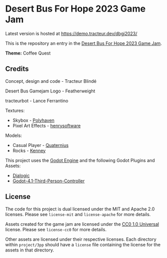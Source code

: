 # Desert Bus For Hope 2023 Game Jam

Latest version is hosted at https://demo.tracteur.dev/dbgj2023/

This is the repository an entry in the [Desert Bus For Hope 2023 Game Jam](https://itch.io/jam/2023).

**Theme:** Coffee Quest

## Credits
Concept, design and code - Tracteur Blindé

Desert Bus Gamejam Logo - Featherweight

tracteurbot - Lance Ferrantino

Textures:
- Skybox - [Polyhaven](https://polyhaven.com/)
- Pixel Art Effects - [henrysoftware](https://henrysoftware.itch.io/pixel-effects)

Models:
 - Casual Player - [Quaternius](https://quaternius.com/)
 - Rocks - [Kenney](https://kenney.nl/)

This project uses the [Godot Engine](https://godotengine.org/) and the following Godot Plugins and Assets:
- [Dialogic](https://github.com/coppolaemilio/dialogic)
- [Godot-4.1-Third-Person-Controller](https://github.com/WaffleAWT/Godot-4.1-Third-Person-Controller)

## License

The code for this project is dual licensed under the MIT and Apache 2.0 licenses. Please see `license-mit` and `license-apache` for more details.

Assets created for the game jam are licensed under the [CC0 1.0 Universal](https://creativecommons.org/publicdomain/zero/1.0/) license. Please see `license-cc0` for more details.

Other assets are licensed under their respective licenses. Each directory within `project/3pp` should have a `license` file containing the license for the assets in that directory.
